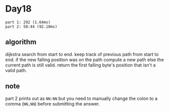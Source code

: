 # Day18

```
part 1: 292 (1.64ms)
part 2: 58:44 (92.10ms)
```

## algorithm

dijkstra search from start to end.  keep track of previous path from start to end. if the new falling position was on the path compute a new path else the current path is still valid.  return the first falling byte's position that isn't a valid path.

## note 

part 2 prints out as `NN:NN` but you need to manually change the colon to a comma (`NN,NN`) before submitting the answer.